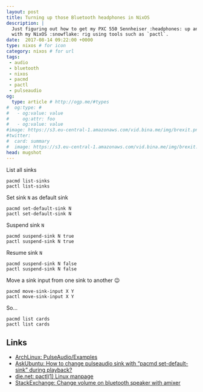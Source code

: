 ```yaml
---
layout: post
title: Turning up those Bluetooth headphones in NixOS
description: |
  Just figuring out how to get my PXC 550 Sennheiser :headphones: up and running
  with my NixOS :snowflake: rig using tools such as `pactl`.
date:  2017-08-14 09:22:00 +0000
type: nixos # for icon
category: nixos # for url
tags:
 - audio
 - bluetooth
 - nixos
 - pacmd
 - pactl
 - pulseaudio
og:
  type: article # http://ogp.me/#types
#  og:type: # 
#   - og:value: value
#     og:attr: foo
#   - og:value: value
#image: https://s3.eu-central-1.amazonaws.com/vid.bina.me/img/brexit.png
#twitter:
#  card: summary
#  image: https://s3.eu-central-1.amazonaws.com/vid.bina.me/img/brexit.png
head: mugshot
---
```


List all sinks

    pacmd list-sinks
    pactl list-sinks

Set sink `N` as default sink

    pacmd set-default-sink N
    pactl set-default-sink N

Suspend sink `N`

    pacmd suspend-sink N true
    pactl suspend-sink N true

Resume sink `N`

    pacmd suspend-sink N false
    pactl suspend-sink N false

Move a sink input from one sink to another :wink:

    pacmd move-sink-input X Y
    pactl move-sink-input X Y

So...

    pacmd list cards
    pactl list cards

## Links

- [ArchLinux: PulseAudio/Examples][arch-pa]
- [AskUbuntu: How to change pulseaudio sink with “pacmd set-default-sink” during playback?][so-71863]
- [die.net: pactl(1) Linux manpage][pactl-man]
- [StackExchange: Change volume on bluetooth speaker with amixer][se-340766]

[so-71863]: https://askubuntu.com/questions/71863/how-to-change-pulseaudio-sink-with-pacmd-set-default-sink-during-playback#72076
[arch-pa]: https://wiki.archlinux.org/index.php/PulseAudio/Examples
[pactl-man]: https://linux.die.net/man/1/pactl
[se-340766]:https://unix.stackexchange.com/questions/340766/change-volume-on-bluetooth-speaker-with-amixer/340794
[x]:https://askubuntu.com/questions/765233/pulseaudio-fails-to-set-card-profile-to-a2dp-sink-how-can-i-see-the-logs-and#773391
